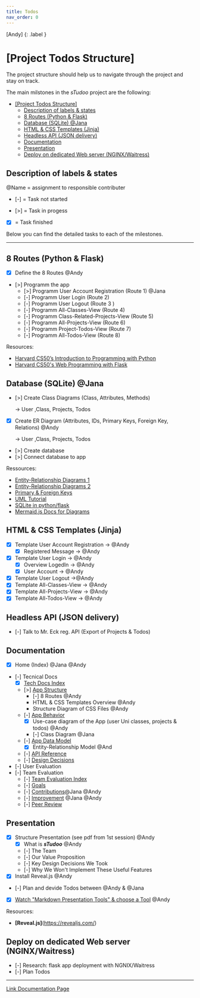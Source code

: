```yaml
---
title: Todos
nav_order: 0
---
```

[Andy]
{: .label }

# [Project Todos Structure]

The project structure should help us to navigate through the project and stay on track.

The main milstones in the *sTudoo* project are the following:

- [\[Project Todos Structure\]](#project-todos-structure)
  - [Description of labels \& states](#description-of-labels--states)
  - [8 Routes (Python \& Flask)](#8-routes-python--flask)
  - [Database (SQLite) @Jana](#database-sqlite-jana)
  - [HTML \& CSS Templates (Jinja)](#html--css-templates-jinja)
  - [Headless API (JSON delivery)](#headless-api-json-delivery)
  - [Documentation](#documentation)
  - [Presentation](#presentation)
  - [Deploy on dedicated Web server (NGINX/Waitress)](#deploy-on-dedicated-web-server-nginxwaitress)

## Description of labels & states

@Name = assignment to responsible contributer

- [-] = Task not started


- [>] = Task in progess

- [x] = Task finished

Below you can find the detailed tasks to each of the milestones.

---

## 8 Routes (Python & Flask)

- [x] Define the 8 Routes @Andy
- [>] Programm the app
  - [>] Programm User Account Registration (Route 1) @Jana
  - [-] Programm User Login (Route 2)
  - [-] Programm User Logout (Route 3 )
  - [-] Programm All-Classes-View (Route 4)
  - [-] Programm Class-Related-Projects-View (Route 5)
  - [-] Programm All-Projects-View (Route 6)
  - [-] Programm Project-Todos-View (Route 7)
  - [-] Programm All-Todos-View (Route 8)

Resources: 
  - [Harvard CS50’s Introduction to Programming with Python](https://youtu.be/nLRL_NcnK-4)
  - [Harvard CS50's Web Programming with Flask](https://youtu.be/zdgYw-3tzfI)

## Database (SQLite) @Jana
- [>] Create Class Diagrams (Class, Attributes, Methods)
  
  &rarr; User ,Class, Projects, Todos
- [x] Create ER Diagram (Attributes, IDs, Primary Keys, Foreign Key, Relations) @Andy
  
  &rarr; User ,Class, Projects, Todos
- [>] Create database
- [>] Connect database to app

Ressources:
- [Entity-Relationship Diagrams 1](https://youtu.be/QpdhBUYk7Kk)
- [Entity-Relationship Diagrams 2](https://youtu.be/QpdhBUYk7Kk)
- [Primary & Foreign Keys](https://youtu.be/QpdhBUYk7Kk)
- [UML Tutorial](https://youtu.be/WnMQ8HlmeXc)
- [SQLite in python/flask](https://youtu.be/tPxUSWTvZAs)
- [Mermaid.js Docs for Diagrams](https://mermaid.js.org/intro/)

## HTML & CSS Templates (Jinja) 
- [x] Template User Account Registration -> @Andy
  - [x] Registered Message -> @Andy
- [x] Template User Login -> @Andy
  - [x] Overview LogedIn -> @Andy
  - [x] User Account -> @Andy
- [x] Template User Logout ->@Andy
- [x] Template All-Classes-View -> @Andy
- [x] Template All-Projects-View -> @Andy
- [x] Template All-Todos-View -> @Andy

## Headless API (JSON delivery)
- [-] Talk to Mr. Eck reg. API (Export of Projects & Todos)

## Documentation
- [x] Home (Index) @Jana @Andy
- [-] Tecnical Docs
  - [x] [Tech Docs Index](/docs/technical-docs/)
  - [>] [App Structure](/docs/technical-docs/app-structure)
    - [-] 8 Routes @Andy
    - HTML & CSS Templates Overview @Andy
    - Structure Diagram of CSS Files @Andy
  - [-] [App Behavior](/docs/technical-docs/app-behavior)
    - [x] Use-case diagram of the App (user Uni classes, projects & todos) @Andy
    - [-] Class Diagram @Jana
  - [-] [App Data Model](/docs/technical-docs/data-model)
    - [x] Entity-Relationship Model @And
  - [-] [API Reference](/docs/technical-docs/api-reference)
  - [-] [Design Decisions](/docs/technical-docs/design-decisions)
- [-] User Evaluation
- [-] Team Evaluation
  - [-] [Team Evaluation Index](/docs/team-eval/index)
  - [-] [Goals](/docs/team-eval/goals)
  - [-] [Contributions](/docs/team-eval/contributions)@Jana @Andy
  - [-] [Improvement](/docs/team-eval/improvements) @Jana @Andy
  - [-] [Peer Review](/docs/team-eval/peer-review)

## Presentation

- [x] Structure Presentation (see pdf from 1st session) @Andy
  - [x] What is **_sTudoo_** @Andy
  - [-] The Team 
  - [-] Our Value Proposition
  - [-] Key Design Decisions We Took
  - [-] Why We Won't Implement These Useful Features
- [x] Install Reveal.js @Andy
- [-] Plan and devide Todos between @Andy & @Jana
- [x] [Watch "Markdown Presentation Tools" & choose a Tool](https://youtu.be/owx5KoiqFBs) @Andy

Resources:
- **[Reveal.js]**(https://revealjs.com/)

## Deploy on dedicated Web server (NGINX/Waitress)

- [-] Research: flask app deployment with NGNIX/Waitress
- [-] Plan Todos

---

[Link Documentation Page](https://www.andreas-moor.de/sTudoo/)